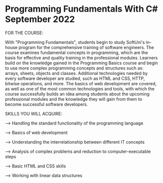 # Programming Fundamentals With C# September 2022

FOR THE COURSE:

With "Programming Fundamentals", students begin to study SoftUni's in-house program for the comprehensive training of software engineers. The course examines fundamental concepts in programming, which are the basis for effective and quality training in the professional modules. Learners build on the knowledge gained in the Programming Basics course and begin to use more complex programming concepts and structures such as: arrays, sheets, objects and classes. Additional technologies needed by every software developer are studied, such as HTML and CSS, HTTP, bitwise operations, and more. The basics of web development are covered, as well as one of the most common technologies and tools, with which the course successfully builds an idea among students about the upcoming professional modules and the knowledge they will gain from them to become successful software developers.   

SKILLS YOU WILL ACQUIRE:

--> Handling the standard functionality of the programming language

--> Basics of web development

--> Understanding the interrelationship between different IT concepts

--> Analysis of complex problems and reduction to computer-executable steps

--> Basic HTML and CSS skills

--> Working with linear data structures
